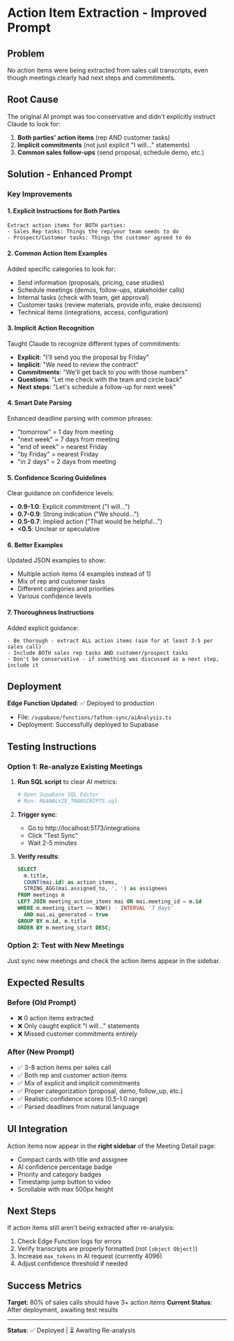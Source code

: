 # Action Item Extraction - Improved Prompt

## Problem
No action items were being extracted from sales call transcripts, even though meetings clearly had next steps and commitments.

## Root Cause
The original AI prompt was too conservative and didn't explicitly instruct Claude to look for:
1. **Both parties' action items** (rep AND customer tasks)
2. **Implicit commitments** (not just explicit "I will..." statements)
3. **Common sales follow-ups** (send proposal, schedule demo, etc.)

## Solution - Enhanced Prompt

### Key Improvements

#### 1. **Explicit Instructions for Both Parties**
```
Extract action items for BOTH parties:
- Sales Rep tasks: Things the rep/your team needs to do
- Prospect/Customer tasks: Things the customer agreed to do
```

#### 2. **Common Action Item Examples**
Added specific categories to look for:
- Send information (proposals, pricing, case studies)
- Schedule meetings (demos, follow-ups, stakeholder calls)
- Internal tasks (check with team, get approval)
- Customer tasks (review materials, provide info, make decisions)
- Technical items (integrations, access, configuration)

#### 3. **Implicit Action Recognition**
Taught Claude to recognize different types of commitments:
- **Explicit**: "I'll send you the proposal by Friday"
- **Implicit**: "We need to review the contract"
- **Commitments**: "We'll get back to you with those numbers"
- **Questions**: "Let me check with the team and circle back"
- **Next steps**: "Let's schedule a follow-up for next week"

#### 4. **Smart Date Parsing**
Enhanced deadline parsing with common phrases:
- "tomorrow" = 1 day from meeting
- "next week" = 7 days from meeting
- "end of week" = nearest Friday
- "by Friday" = nearest Friday
- "in 2 days" = 2 days from meeting

#### 5. **Confidence Scoring Guidelines**
Clear guidance on confidence levels:
- **0.9-1.0**: Explicit commitment ("I will...")
- **0.7-0.9**: Strong indication ("We should...")
- **0.5-0.7**: Implied action ("That would be helpful...")
- **<0.5**: Unclear or speculative

#### 6. **Better Examples**
Updated JSON examples to show:
- Multiple action items (4 examples instead of 1)
- Mix of rep and customer tasks
- Different categories and priorities
- Various confidence levels

#### 7. **Thoroughness Instructions**
Added explicit guidance:
```
- Be thorough - extract ALL action items (aim for at least 3-5 per sales call)
- Include BOTH sales rep tasks AND customer/prospect tasks
- Don't be conservative - if something was discussed as a next step, include it
```

## Deployment

**Edge Function Updated**: ✅ Deployed to production
- File: `/supabase/functions/fathom-sync/aiAnalysis.ts`
- Deployment: Successfully deployed to Supabase

## Testing Instructions

### Option 1: Re-analyze Existing Meetings

1. **Run SQL script** to clear AI metrics:
   ```bash
   # Open Supabase SQL Editor
   # Run: REANALYZE_TRANSCRIPTS.sql
   ```

2. **Trigger sync**:
   - Go to http://localhost:5173/integrations
   - Click "Test Sync"
   - Wait 2-5 minutes

3. **Verify results**:
   ```sql
   SELECT
     m.title,
     COUNT(mai.id) as action_items,
     STRING_AGG(mai.assigned_to, ', ') as assignees
   FROM meetings m
   LEFT JOIN meeting_action_items mai ON mai.meeting_id = m.id
   WHERE m.meeting_start >= NOW() - INTERVAL '7 days'
     AND mai.ai_generated = true
   GROUP BY m.id, m.title
   ORDER BY m.meeting_start DESC;
   ```

### Option 2: Test with New Meetings

Just sync new meetings and check the action items appear in the sidebar.

## Expected Results

### Before (Old Prompt)
- ❌ 0 action items extracted
- ❌ Only caught explicit "I will..." statements
- ❌ Missed customer commitments entirely

### After (New Prompt)
- ✅ 3-8 action items per sales call
- ✅ Both rep and customer action items
- ✅ Mix of explicit and implicit commitments
- ✅ Proper categorization (proposal, demo, follow_up, etc.)
- ✅ Realistic confidence scores (0.5-1.0 range)
- ✅ Parsed deadlines from natural language

## UI Integration

Action items now appear in the **right sidebar** of the Meeting Detail page:
- Compact cards with title and assignee
- AI confidence percentage badge
- Priority and category badges
- Timestamp jump button to video
- Scrollable with max 500px height

## Next Steps

If action items still aren't being extracted after re-analysis:
1. Check Edge Function logs for errors
2. Verify transcripts are properly formatted (not `[object Object]`)
3. Increase `max_tokens` in AI request (currently 4096)
4. Adjust confidence threshold if needed

## Success Metrics

**Target**: 80% of sales calls should have 3+ action items
**Current Status**: After deployment, awaiting test results

---

**Status**: ✅ Deployed | ⏳ Awaiting Re-analysis
